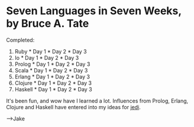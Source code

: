 Seven Languages in Seven Weeks, by Bruce A. Tate
================================================

Completed:
  
  1. Ruby
    * Day 1
    * Day 2
    * Day 3
  2. Io
    * Day 1
    * Day 2
    * Day 3
  3. Prolog
    * Day 1
    * Day 2
    * Day 3
  4. Scala
    * Day 1
    * Day 2
    * Day 3
  5. Erlang
    * Day 1
    * Day 2
    * Day 3
  6. Clojure
    * Day 1
    * Day 2
    * Day 3
  7. Haskell
    * Day 1
    * Day 2
    * Day 3
    
It's been fun, and wow have I learned a lot.  Influences from Prolog, Erlang, Clojure and Haskell have entered into my ideas for [jedi](https://github.com/gatesphere/jedi).

-->Jake
